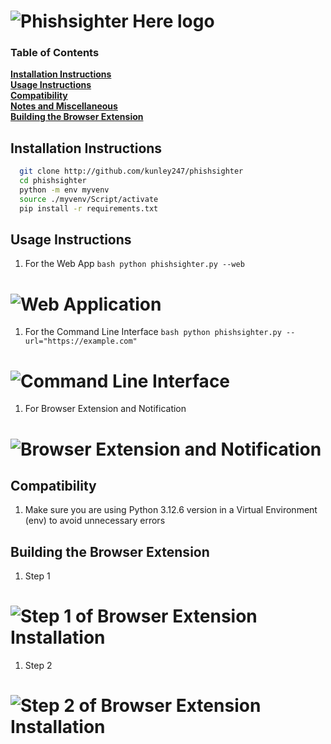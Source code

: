 # ![Phishsighter Here logo](https://github.com/kunley247/phishsighter/blob/main/static/image.jpg) 


### Table of Contents
**[Installation Instructions](#installation-instructions)**<br>
**[Usage Instructions](#usage-instructions)**<br>
**[Compatibility](#compatibility)**<br>
**[Notes and Miscellaneous](#notes-and-miscellaneous)**<br>
**[Building the Browser Extension](#building-the-extension-bundles)**<br>

## Installation Instructions
```bash
  git clone http://github.com/kunley247/phishsighter
  cd phishsighter
  python -m env myvenv
  source ./myvenv/Script/activate
  pip install -r requirements.txt
```

## Usage Instructions
1. For the Web App
  ```bash python phishsighter.py --web ```

# ![Web Application](https://github.com/kunley247/phishsighter/blob/main/screenshots/gui.png) 

1. For the Command Line Interface
  ```bash python phishsighter.py --url="https://example.com" ```

# ![Command Line Interface](https://github.com/kunley247/phishsighter/blob/main/screenshots/cli.png) 

1. For Browser Extension and Notification
# ![Browser Extension and Notification](https://github.com/kunley247/phishsighter/blob/main/screenshots/broswer-extension-and-notification.png) 

## Compatibility
1. Make sure you are using Python 3.12.6 version in a Virtual Environment (env) to avoid unnecessary errors 

## Building the Browser Extension
1. Step 1
# ![Step 1 of Browser Extension Installation](https://github.com/kunley247/phishsighter/blob/main/screenshots/browser-extension.png) 

1. Step 2
# ![Step 2 of Browser Extension Installation](https://github.com/kunley247/phishsighter/blob/main/screenshots/browser-extention-step3.png) 